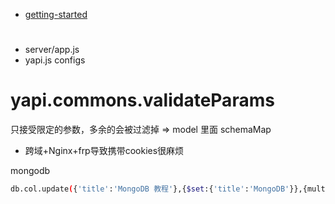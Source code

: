 - [getting-started](https://ued.qunar.com/ykit/guide/getting-started.html)

#

- server/app.js
- yapi.js configs

# yapi.commons.validateParams

只接受限定的参数，多余的会被过滤掉 => model 里面 schemaMap


- 跨域+Nginx+frp导致携带cookies很麻烦


mongodb

```bash
db.col.update({'title':'MongoDB 教程'},{$set:{'title':'MongoDB'}},{multi:true})
```

